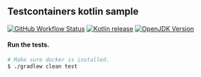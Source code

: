 ## Testcontainers kotlin sample
[![GitHub Workflow Status](https://img.shields.io/github/workflow/status/sureshg/testcontainers-kotlin/Gradle%20Build?label=Build&logo=Github&style=for-the-badge)](https://github.com/sureshg/testcontainers-kotlin/actions)
[![Kotlin release](https://img.shields.io/github/release/JetBrains/kotlin.svg?label=Kotlin&logo=kotlin&style=for-the-badge)](https://github.com/JetBrains/kotlin/releases/latest)
[![OpenJDK Version](https://img.shields.io/badge/OpenJDK-Version--11-green?logo=java&style=for-the-badge&logoColor=cyan)](https://jdk.java.net/)

#### Run the tests.
```bash
# Make sure docker is installed.
$ ./gradlew clean test
```
